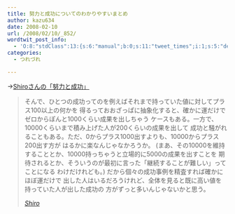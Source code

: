 ```yaml
---
title: 努力と成功についてのわかりやすいまとめ
author: kazu634
date: 2008-02-10
url: /2008/02/10/_852/
wordtwit_post_info:
  - 'O:8:"stdClass":13:{s:6:"manual";b:0;s:11:"tweet_times";i:1;s:5:"delay";i:0;s:7:"enabled";i:1;s:10:"separation";s:2:"60";s:7:"version";s:3:"3.7";s:14:"tweet_template";b:0;s:6:"status";i:2;s:6:"result";a:0:{}s:13:"tweet_counter";i:2;s:13:"tweet_log_ids";a:1:{i:0;i:3717;}s:9:"hash_tags";a:0:{}s:8:"accounts";a:1:{i:0;s:7:"kazu634";}}'
categories:
  - つれづれ

---
```

<div class="section">
<p>
    →<a href="http://practical-scheme.net/wiliki/wiliki.cgi?Shiro#810a5635204cc290c66bf54c4ebc67cf" onclick="__gaTracker('send', 'event', 'outbound-article', 'http://practical-scheme.net/wiliki/wiliki.cgi?Shiro#810a5635204cc290c66bf54c4ebc67cf', 'Shiroさんの「努力と成功」');" target="_blank">Shiroさんの「努力と成功」</a>
</p>
  
<blockquote title="Shiro" cite="http://practical-scheme.net/wiliki/wiliki.cgi?Shiro#810a5635204cc290c66bf54c4ebc67cf">
<p>
      そんで、ひとつの成功ってのを例えばそれまで持っていた値に対してプラス100以上の何かを 得るっておおざっぱに抽象化すると、確かに運だけでゼロからぽんと1000くらい成果を出しちゃう ケースもある。一方で、10000くらいまで積み上げた人が200くらいの成果を出して 成功と騒がれることもある。ただ、0からプラス1000出すよりも、10000からプラス200出す方が はるかに楽なんじゃなかろうか。 (まあ、その10000を維持することとか、10000持っちゃうと立場的に5000の成果を出すことを 期待されるとか、そういうのが最初に言った「継続することが難しい」ってことになる わけだけれども。) だから個々の成功事例を精査すれば確かにほぼ運だけで 出した人はいるだろうけれど、全体を見ると既に高い値を持っていた人が出した成功の 方がずっと多いんじゃないかと思う。
</p>
    
<p>
<cite><a href="http://practical-scheme.net/wiliki/wiliki.cgi?Shiro#810a5635204cc290c66bf54c4ebc67cf" onclick="__gaTracker('send', 'event', 'outbound-article', 'http://practical-scheme.net/wiliki/wiliki.cgi?Shiro#810a5635204cc290c66bf54c4ebc67cf', 'Shiro');" target="_blank">Shiro</a></cite>
</p>
</blockquote>
</div>